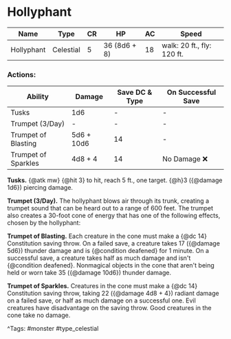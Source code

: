 # Hollyphant

| Name | Type | CR | HP | AC | Speed |
|------|------|----|----|----|-------|
| Hollyphant | Celestial | 5 | 36 (8d6 + 8) | 18 | walk: 20 ft., fly: 120 ft. |

### Actions:

| Ability | Damage | Save DC & Type | On Successful Save |
|---------|--------|----------------|--------------------|
| Tusks | 1d6 | - | - |
| Trumpet (3/Day) | - | - | - |
| Trumpet of Blasting | 5d6 + 10d6 | 14 | - |
| Trumpet of Sparkles | 4d8 + 4 | 14 | No Damage ❌ |


**Tusks.** {@atk mw} {@hit 3} to hit, reach 5 ft., one target. {@h}3 ({@damage 1d6}) piercing damage.

**Trumpet (3/Day).** The hollyphant blows air through its trunk, creating a trumpet sound that can be heard out to a range of 600 feet. The trumpet also creates a 30-foot cone of energy that has one of the following effects, chosen by the hollyphant:

**Trumpet of Blasting.** Each creature in the cone must make a {@dc 14} Constitution saving throw. On a failed save, a creature takes 17 ({@damage 5d6}) thunder damage and is {@condition deafened} for 1 minute. On a successful save, a creature takes half as much damage and isn't {@condition deafened}. Nonmagical objects in the cone that aren't being held or worn take 35 ({@damage 10d6}) thunder damage.

**Trumpet of Sparkles.** Creatures in the cone must make a {@dc 14} Constitution saving throw, taking 22 ({@damage 4d8 + 4}) radiant damage on a failed save, or half as much damage on a successful one. Evil creatures have disadvantage on the saving throw. Good creatures in the cone take no damage.

^Tags: #monster #type_celestial